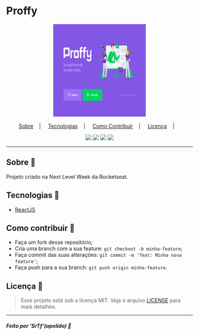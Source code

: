 <h1>Proffy</h1>

<p align="center">
<img src=".github/Homeproffy.svg" height="250" width="250"/></br>
</p>

<p align="center">
<a href="#sobre-memo">Sobre</a>&nbsp;&nbsp;&nbsp; | &nbsp;&nbsp;&nbsp;
<a href="#tecnologias-rocket">Tecnologias</a>&nbsp;&nbsp;&nbsp; | &nbsp;&nbsp;&nbsp;
<a href="#como-contribuir-">Como Contribuir</a>&nbsp;&nbsp;&nbsp; | &nbsp;&nbsp;&nbsp;
<a href="#licença-scroll">Licença</a>&nbsp;&nbsp;&nbsp; | &nbsp;&nbsp;&nbsp;
</p>

<p align="center">

<img src="https://img.shields.io/github/repo-size/srthiagofreitas/proffy-web" />
<img src="https://img.shields.io/github/languages/count/srthiagofreitas/proffy-web" />
<img src="https://img.shields.io/github/languages/top/srthiagofreitas/proffy-web" />
<img src="https://img.shields.io/github/license/srthiagofreitas/proffy-web" />
</p>

<!-- ## Apresentação do Projeto :sparkles: -->

<!-- <p align="center">
<img src=".github/React App.gif" />
</p> -->

---

## Sobre :memo:

Projeto criado na Next Level Week da Rocketseat.

## Tecnologias :rocket:

- <a href="#">ReactJS</a>

## Como contribuir 🤔

- Faça um fork desse repositório;
- Cria uma branch com a sua feature: `git checkout -b minha-feature`;
- Faça commit das suas alterações: `git commit -m 'feat: Minha nova feature'`;
- Faça push para a sua branch: `git push origin minha-feature`.

## Licença :scroll:

> Esse projeto está sob a licença MIT. Veja o arquivo [LICENSE](LICENSE) para mais detalhes.

---

##### Feito por 'SrTf'(apelido) :wave:
